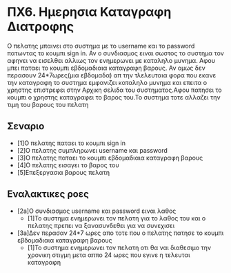 # ΠΧ6. Ημερησια Καταγραφη Διατροφης
Ο πελατης μπαινει στο συστημα με το username και το password πατωντας το κουμπι sign in.
Αν ο συνδιασμος ειναι σωστος το συστημα τον αφηνει να εισελθει αλλιως τον ενημερωνει με καταληλο μυνημα.
Αφου μπει παταει το κουμπι εβδομαδιαια καταγραφη βαρους.
Αν ομως δεν περασουν 24*7ωρες(μια εβδομαδα) απ την τλελευταια φορα που εκανε την καταγραφη το συστημα εμφανιζει καταληλο μυνημα και επειτα ο χρηστης επιστρεφει στην Αρχικη σελιδα του συστηματος.Αφου πατησει το κουμπι ο χρηστης καταγραφει το βαρος του.Το συστημα τοτε αλλαζει την τιμη του βαρους του πελατη

## Σεναριο
* [1]Ο πελατης παταει το κουμπι sign in
* [2]O πελατης συμπληρωνει username και password
* [3]O πελατης παταει τo κουμπι εβδομαδιαια καταγραφη βαρους
* [4]Ο πελατης εισαγει το βαρος του
* [5]Επεξεργασια βαρους πελατη
## Εναλακτικες ροες
* [2a]O συνδιασμος username και password ειναι λαθος
  * [1]Το αυστημα ενημερωνει τον πελατη για το λαθος του και ο πελατης πρεπει να ξανασυνδεθει για να συνεχισει
* [3a]Δεν περασαν 24*7 ωρες απο τοτε που ο πελατης πατησε το κουμπι εβδομαδιαια καταγραφη βαρους
  * [1]To συστημα ενημερωνει τον πελατη οτι θα ναι διαθεσιμο την χρονικη στιγμη μετα αππο 24 ωρες που εγινε η τελευται καταγραφη
 